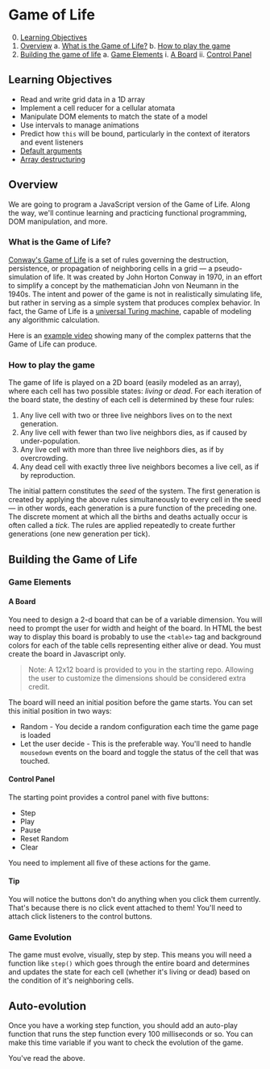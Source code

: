 # Game of Life

0. [Learning Objectives](#learning-objectives)
1. [Overview](#overview)
  a. [What is the Game of Life?](#what-is-the-game-of-life)
  b. [How to play the game](#how-to-play-the-game)
2. [Building the game of life](#building-the-game-of-life)
  a. [Game Elements](#game-elements)
    i. [A Board](#a-board)
    ii. [Control Panel](#control-panel)
  
## Learning Objectives
   * Read and write grid data in a 1D array
   * Implement a cell reducer for a cellular atomata
   * Manipulate DOM elements to match the state of a model
   * Use intervals to manage animations
   * Predict how `this` will be bound, particularly in the context of iterators and event listeners
   * [Default arguments](https://developer.mozilla.org/en-US/docs/Web/JavaScript/Reference/Functions/Default_parameters)
   * [Array destructuring](https://developer.mozilla.org/en-US/docs/Web/JavaScript/Reference/Operators/Destructuring_assignment)

## Overview
We are going to program a JavaScript version of the Game of Life. Along the way, we'll continue learning and practicing functional programming, DOM manipulation, and more.

### What is the Game of Life?
[Conway's Game of Life](http://en.wikipedia.org/wiki/Conway's_Game_of_Life) is a set of rules governing the destruction, persistence, or propagation of neighboring cells in a grid — a pseudo-simulation of life. It was created by John Horton Conway in 1970, in an effort to simplify a concept by the mathematician John von Neumann in the 1940s. The intent and power of the game is not in realistically simulating life, but rather in serving as a simple system that produces complex behavior. In fact, the Game of Life is a [universal Turing machine](http://en.wikipedia.org/wiki/Turing_machine), capable of modeling any algorithmic calculation.

Here is an [example video](http://www.youtube.com/watch?v=C2vgICfQawE) showing many of the complex patterns that the Game of Life can produce.

### How to play the game
The game of life is played on a 2D board (easily modeled as an array), where each cell has two possible states: *living* or *dead*. For each iteration of the board state, the destiny of each cell is determined by these four rules:

  1. Any live cell with two or three live neighbors lives on to the next generation.
  2. Any live cell with fewer than two live neighbors dies, as if caused by under-population.
  3. Any live cell with more than three live neighbors dies, as if by overcrowding.
  4. Any dead cell with exactly three live neighbors becomes a live cell, as if by reproduction.

The initial pattern constitutes the *seed* of the system. The first generation is created by applying the above rules simultaneously to every cell in the seed — in other words, each generation is a pure function of the preceding one. The discrete moment at which all the births and deaths actually occur is often called a *tick*. The rules are applied repeatedly to create further generations (one new generation per tick).

## Building the Game of Life

### Game Elements

#### A Board
You need to design a 2-d board that can be of a variable dimension. You will need to prompt the user for width and height of the board. In HTML the best way to display this board is probably to use the `<table>` tag and background colors for each of the table cells representing either alive or dead. You must create the board in Javascript only.

> Note: A 12x12 board is provided to you in the starting repo. Allowing the user to customize the dimensions should be considered extra credit.

The board will need an initial position before the game starts. You can set this initial position in two ways:

  * Random - You decide a random configuration each time the game page is loaded
  * Let the user decide - This is the preferable way. You'll need to handle `mousedown` events on the
    board and toggle the status of the cell that was touched.
  
#### Control Panel
The starting point provides a control panel with five buttons:

  * Step
  * Play
  * Pause
  * Reset Random
  * Clear

You need to implement all five of these actions for the game.

#### Tip
You will notice the buttons don't do anything when you click them currently. That's because there is no click event attached to them! You'll need to attach click listeners to the control buttons.


### Game Evolution

The game must evolve, visually, step by step. This means you will need a function like `step()` which goes through the entire board and determines and updates the state for each cell (whether it's living or dead) based on the condition of it's neighboring cells.

## Auto-evolution

Once you have a working step function, you should add an auto-play function that runs the step function every 100 milliseconds or so. You can make this time variable if you want to check the evolution of the game.

<guide>
You've read the above.
</guide>
